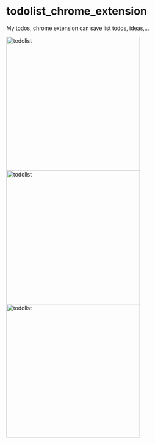 # todolist_chrome_extension
My todos, chrome extension can save list todos, ideas,...<br>

<img width="350" alt="todolist" src="https://user-images.githubusercontent.com/40319325/122661172-b15cd600-d1b1-11eb-98fc-58ae2c0292a1.png">
<br>
<img width="350" alt="todolist" src="https://user-images.githubusercontent.com/40319325/122661224-11537c80-d1b2-11eb-9759-5326d5b1a4c8.png">
<br>
<img width="350" alt="todolist" src="https://user-images.githubusercontent.com/40319325/122661244-55df1800-d1b2-11eb-9607-b43a36419deb.png">
